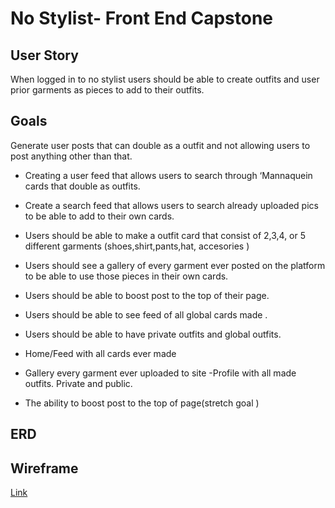 # No Stylist- Front End Capstone 

## User Story 
When logged in to no stylist users should be able to create outfits and user prior garments as pieces to add to their outfits.

## Goals
Generate user posts that can double as a outfit and not allowing users to post anything other than that. 

- Creating a user feed that allows users to search through ‘Mannaquein cards that double as outfits. 
- Create a search feed that allows users to search already uploaded pics to be able to add to their own cards. 

- Users should be able to make a outfit card that consist of  2,3,4, or 5 different garments (shoes,shirt,pants,hat, accesories ) 
- Users should see a gallery of every garment ever posted on the platform to be able to use those pieces in their own cards. 
- Users should be able to boost post to the top of their page. 
- Users should be able to see feed of all global cards made . 
- Users should be able to have private outfits and global outfits. 
- Home/Feed with all cards ever made 
- Gallery every garment ever uploaded to site 
-Profile with all made outfits. Private and public. 

- The ability to boost post to the top of page(stretch goal ) 

## ERD 


## Wireframe
[Link](https://www.figma.com/file/Xdd1mNlNiRpkBtxCiL6gKR/No-stylist?node-id=0%3A1)